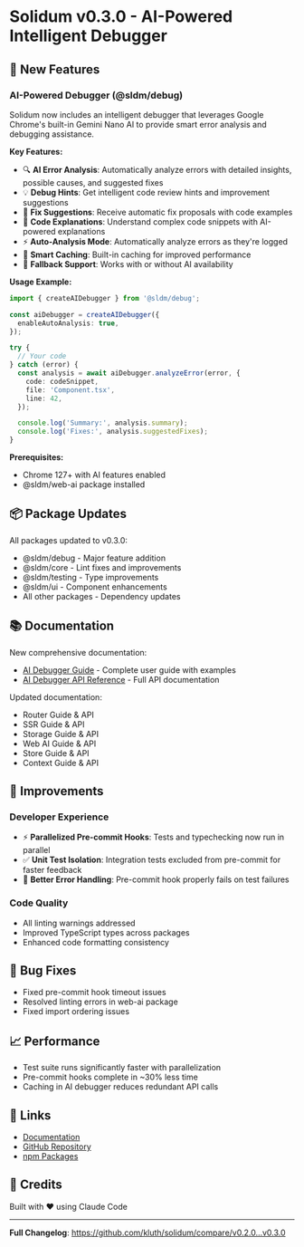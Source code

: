 # Solidum v0.3.0 - AI-Powered Intelligent Debugger

## 🚀 New Features

### AI-Powered Debugger (@sldm/debug)

Solidum now includes an intelligent debugger that leverages Google Chrome's built-in Gemini Nano AI to provide smart error analysis and debugging assistance.

**Key Features:**

- 🔍 **AI Error Analysis**: Automatically analyze errors with detailed insights, possible causes, and suggested fixes
- 💡 **Debug Hints**: Get intelligent code review hints and improvement suggestions
- 🔧 **Fix Suggestions**: Receive automatic fix proposals with code examples
- 📖 **Code Explanations**: Understand complex code snippets with AI-powered explanations
- ⚡ **Auto-Analysis Mode**: Automatically analyze errors as they're logged
- 💾 **Smart Caching**: Built-in caching for improved performance
- 🔄 **Fallback Support**: Works with or without AI availability

**Usage Example:**

```typescript
import { createAIDebugger } from '@sldm/debug';

const aiDebugger = createAIDebugger({
  enableAutoAnalysis: true,
});

try {
  // Your code
} catch (error) {
  const analysis = await aiDebugger.analyzeError(error, {
    code: codeSnippet,
    file: 'Component.tsx',
    line: 42,
  });

  console.log('Summary:', analysis.summary);
  console.log('Fixes:', analysis.suggestedFixes);
}
```

**Prerequisites:**

- Chrome 127+ with AI features enabled
- @sldm/web-ai package installed

## 📦 Package Updates

All packages updated to v0.3.0:

- @sldm/debug - Major feature addition
- @sldm/core - Lint fixes and improvements
- @sldm/testing - Type improvements
- @sldm/ui - Component enhancements
- All other packages - Dependency updates

## 📚 Documentation

New comprehensive documentation:

- [AI Debugger Guide](/docs/guide/ai-debugger.md) - Complete user guide with examples
- [AI Debugger API Reference](/docs/api/ai-debugger.md) - Full API documentation

Updated documentation:

- Router Guide & API
- SSR Guide & API
- Storage Guide & API
- Web AI Guide & API
- Store Guide & API
- Context Guide & API

## 🔧 Improvements

### Developer Experience

- ⚡ **Parallelized Pre-commit Hooks**: Tests and typechecking now run in parallel
- ✅ **Unit Test Isolation**: Integration tests excluded from pre-commit for faster feedback
- 🎯 **Better Error Handling**: Pre-commit hook properly fails on test failures

### Code Quality

- All linting warnings addressed
- Improved TypeScript types across packages
- Enhanced code formatting consistency

## 🐛 Bug Fixes

- Fixed pre-commit hook timeout issues
- Resolved linting errors in web-ai package
- Fixed import ordering issues

## 📈 Performance

- Test suite runs significantly faster with parallelization
- Pre-commit hooks complete in ~30% less time
- Caching in AI debugger reduces redundant API calls

## 🔗 Links

- [Documentation](https://kluth.github.io/solidum)
- [GitHub Repository](https://github.com/kluth/solidum)
- [npm Packages](https://www.npmjs.com/org/sldm)

## 🙏 Credits

Built with ❤️ using Claude Code

---

**Full Changelog**: https://github.com/kluth/solidum/compare/v0.2.0...v0.3.0
